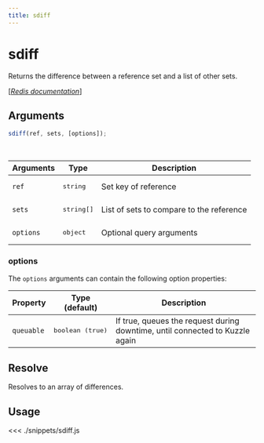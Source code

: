 ```yaml
---
title: sdiff
---
```


# sdiff

Returns the difference between a reference set and a list of other sets.

[[_Redis documentation_]](https://redis.io/commands/sdiff)

## Arguments

```js
sdiff(ref, sets, [options]);
```

<br/>

| Arguments | Type                | Description                              |
| --------- | ------------------- | ---------------------------------------- |
| `ref`     | <pre>string</pre>   | Set key of reference                     |
| `sets`    | <pre>string[]</pre> | List of sets to compare to the reference |
| `options` | <pre>object</pre>   | Optional query arguments                 |

### options

The `options` arguments can contain the following option properties:

| Property   | Type (default)            | Description                                                                  |
| ---------- | ------------------------- | ---------------------------------------------------------------------------- |
| `queuable` | <pre>boolean (true)</pre> | If true, queues the request during downtime, until connected to Kuzzle again |

## Resolve

Resolves to an array of differences.

## Usage

<<< ./snippets/sdiff.js
